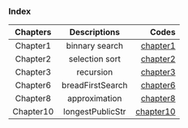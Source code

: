 ### Index
| Chapters |   Descriptions   |  Codes   |
|:--------:|:---------------:|----------:|
| Chapter1 | binnary search  | [chapter1](Chapter1)|
| Chapter2 | selection sort  | [chapter2](Chapter2)|
| Chapter3 | recursion       | [chapter3](Chapter3)|
| Chapter6 | breadFirstSearch| [chapter6](Chapter6)|
| Chapter8 | approximation   | [chapter8](Chapter8)|
| Chapter10| longestPublicStr| [chapter10](Chapter10)|
